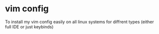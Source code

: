 # vim config
To install my vim config easily on all linux systems for diffrent types (either full IDE or just keybinds)
